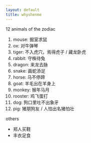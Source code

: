 ```yaml
---
layout: default
title: whyshenme
---
```


12 animals of the zodiac
1. mouse: 掘室求鼠
2. ox: 对牛弹琴
3. tiger: 不入虎穴，焉得虎子 / 藏龙卧虎
4. rabbit: 守株待兔
5. dragon: 来龙去脉
6. snake: 画蛇添足
7. horse: 马不停蹄
8. goat: 羊毛出在羊身上
9. monkey: 猴年马月
10. rooster: 鸡飞蛋打
11. dog: 狗口里吐不出象牙
12. pig: 猪朋狗友 / 人怕出名猪怕壮


others
* 郑人买鞋
* 丰衣足食
